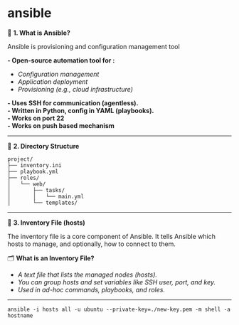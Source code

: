 # ansible

📌 **1. What is Ansible?**

Ansible is provisioning and configuration management tool  <br>

**- Open-source automation tool for :**  <br>
 - *Configuration management*  <br>
 - *Application deployment*  <br>
 - *Provisioning (e.g., cloud infrastructure)*  <br>

**- Uses SSH for communication (agentless).**  <br>
**- Written in Python, config in YAML (playbooks).**  <br>
**- Works on port 22** <br>
**- Works on push based mechanism**  <br>

<hr>

📂 **2. Directory Structure**  <br>

```ssh
project/
├── inventory.ini
├── playbook.yml
├── roles/
│   └── web/
│       ├── tasks/
│       │   └── main.yml
│       └── templates/
```

<hr>

📄 **3. Inventory File (hosts)**  <br>

The inventory file is a core component of Ansible. It tells Ansible which hosts to manage, and optionally, how to connect to them.  <br>

🗂️ **What is an Inventory File?**  <br>
 - *A text file that lists the managed nodes (hosts).*  <br>
 - *You can group hosts and set variables like SSH user, port, and key.*  <br>
 - *Used in ad-hoc commands, playbooks, and roles.*  <br>

<hr>

```ssh
ansible -i hosts all -u ubuntu --private-key=./new-key.pem -m shell -a hostname
```
